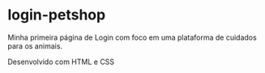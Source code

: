 # login-petshop
Minha primeira página de Login com foco em uma plataforma de cuidados para os animais.

Desenvolvido com HTML e CSS
